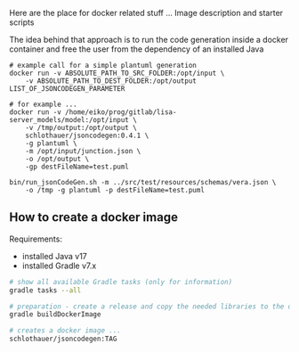 Here are the place for docker related stuff ... Image description and starter scripts

The idea behind that approach is to run the code generation inside a docker container
and free the user from the dependency of an installed Java

```
# example call for a simple plantuml generation
docker run -v ABSOLUTE_PATH_TO_SRC_FOLDER:/opt/input \
    -v ABSOLUTE_PATH_TO_DEST_FOLDER:/opt/output LIST_OF_JSONCODEGEN_PARAMETER

# for example ...
docker run -v /home/eiko/prog/gitlab/lisa-server_models/model:/opt/input \
    -v /tmp/output:/opt/output \
    schlothauer/jsoncodegen:0.4.1 \
    -g plantuml \
    -m /opt/input/junction.json \
    -o /opt/output \
    -gp destFileName=test.puml

bin/run_jsonCodeGen.sh -m ../src/test/resources/schemas/vera.json \
    -o /tmp -g plantuml -p destFileName=test.puml
```

## How to create a docker image
Requirements:
- installed Java v17
- installed Gradle v7.x
```bash
# show all available Gradle tasks (only for information)
gradle tasks --all

# preparation - create a release and copy the needed libraries to the docker image source
gradle buildDockerImage

# creates a docker image ...
schlothauer/jsoncodegen:TAG
```

